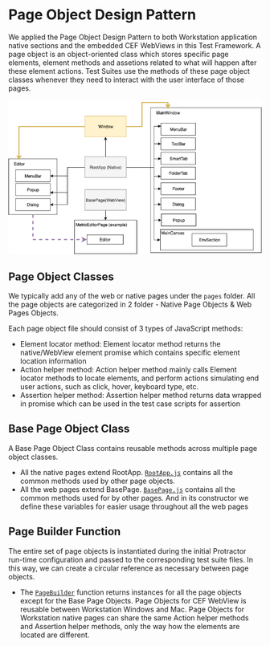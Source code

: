 # Page Object Design Pattern
We applied the Page Object Design Pattern to both Workstation application native sections and the embedded CEF WebViews in this Test Framework. A page object is an object-oriented class which stores specific page elements, element methods and assetions related to what will happen after these element actions. Test Suites use the methods of these page object classes whenever they need to interact with the user interface of those pages.

![Page Objects Overview](./images/pageObjects.png)

## Page Object Classes
We typically add any of the web or native pages under the `pages` folder. All the page objects are categorized in 2 folder - Native Page Objects & Web Pages Objects. 

Each page object file should consist of 3 types of JavaScript methods:
* Element locator method: Element locator method returns the native/WebView element promise which contains specific element location information
* Action helper method: Action helper method mainly calls Element locator methods to locate elements, and perform actions simulating end user actions, such as click, hover, keyboard type, etc.
* Assertion helper method: Assertion helper method returns data wrapped in promise which can be used in the test case scripts for assertion

## Base Page Object Class
A Base Page Object Class contains reusable methods across multiple page object classes. 
* All the native pages extend RootApp. [`RootApp.js`](../pages/basePages/RootApp.js) contains all the common methods used by other page objects.
* All the web pages extend BasePage. [`BasePage.js`](../pages/basePages/BasePage.js) contains all the common methods used for by other pages. And in its constructor we define these variables for easier usage throughout all the web pages 

## Page Builder Function
The entire set of page objects is instantiated during the initial Protractor run-time configuration and passed to the corresponding test suite files. In this way, we can create a circular reference as necessary between page objects. 
* The [`PageBuilder`](../pages/pageBuilder.js) function returns instances for all the page objects except for the Base Page Objects.
Page Objects for CEF WebView is reusable between Workstation Windows and Mac. Page Objects for Workstation native pages can share the same Action helper methods and Assertion helper methods, only the way how the elements are located are different.